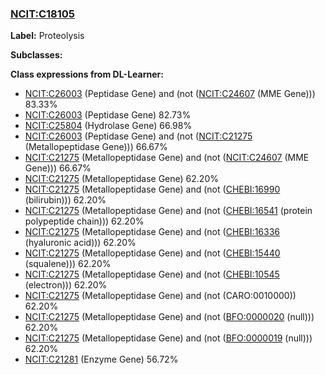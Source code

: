 
### [NCIT:C18105](http://purl.obolibrary.org/obo/NCIT_C18105)
**Label:** Proteolysis

**Subclasses:** 

**Class expressions from DL-Learner:**

- [NCIT:C26003](http://purl.obolibrary.org/obo/NCIT_C26003) (Peptidase Gene) and (not ([NCIT:C24607](http://purl.obolibrary.org/obo/NCIT_C24607) (MME Gene))) 83.33%
- [NCIT:C26003](http://purl.obolibrary.org/obo/NCIT_C26003) (Peptidase Gene) 82.73%
- [NCIT:C25804](http://purl.obolibrary.org/obo/NCIT_C25804) (Hydrolase Gene) 66.98%
- [NCIT:C26003](http://purl.obolibrary.org/obo/NCIT_C26003) (Peptidase Gene) and (not ([NCIT:C21275](http://purl.obolibrary.org/obo/NCIT_C21275) (Metallopeptidase Gene))) 66.67%
- [NCIT:C21275](http://purl.obolibrary.org/obo/NCIT_C21275) (Metallopeptidase Gene) and (not ([NCIT:C24607](http://purl.obolibrary.org/obo/NCIT_C24607) (MME Gene))) 66.67%
- [NCIT:C21275](http://purl.obolibrary.org/obo/NCIT_C21275) (Metallopeptidase Gene) 62.20%
- [NCIT:C21275](http://purl.obolibrary.org/obo/NCIT_C21275) (Metallopeptidase Gene) and (not ([CHEBI:16990](http://purl.obolibrary.org/obo/CHEBI_16990) (bilirubin))) 62.20%
- [NCIT:C21275](http://purl.obolibrary.org/obo/NCIT_C21275) (Metallopeptidase Gene) and (not ([CHEBI:16541](http://purl.obolibrary.org/obo/CHEBI_16541) (protein polypeptide chain))) 62.20%
- [NCIT:C21275](http://purl.obolibrary.org/obo/NCIT_C21275) (Metallopeptidase Gene) and (not ([CHEBI:16336](http://purl.obolibrary.org/obo/CHEBI_16336) (hyaluronic acid))) 62.20%
- [NCIT:C21275](http://purl.obolibrary.org/obo/NCIT_C21275) (Metallopeptidase Gene) and (not ([CHEBI:15440](http://purl.obolibrary.org/obo/CHEBI_15440) (squalene))) 62.20%
- [NCIT:C21275](http://purl.obolibrary.org/obo/NCIT_C21275) (Metallopeptidase Gene) and (not ([CHEBI:10545](http://purl.obolibrary.org/obo/CHEBI_10545) (electron))) 62.20%
- [NCIT:C21275](http://purl.obolibrary.org/obo/NCIT_C21275) (Metallopeptidase Gene) and (not (CARO:0010000)) 62.20%
- [NCIT:C21275](http://purl.obolibrary.org/obo/NCIT_C21275) (Metallopeptidase Gene) and (not ([BFO:0000020](http://purl.obolibrary.org/obo/BFO_0000020) (null))) 62.20%
- [NCIT:C21275](http://purl.obolibrary.org/obo/NCIT_C21275) (Metallopeptidase Gene) and (not ([BFO:0000019](http://purl.obolibrary.org/obo/BFO_0000019) (null))) 62.20%
- [NCIT:C21281](http://purl.obolibrary.org/obo/NCIT_C21281) (Enzyme Gene) 56.72%


